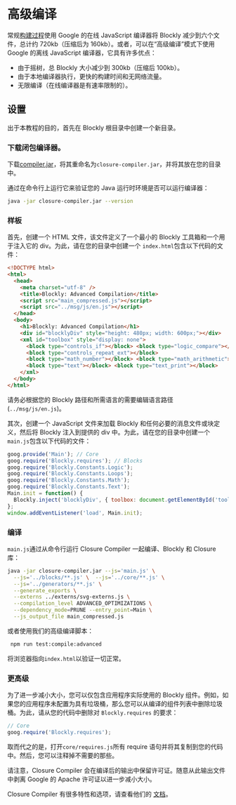 # 高级编译

常规[构建过程](/guides/modify/web/building)使用 Google 的在线 JavaScript 编译器将 Blockly 减少到六个文件，总计约 720kb（压缩后为 160kb）。或者，可以在“高级编译”模式下使用 Google 的离线 JavaScript 编译器，它具有许多优点：

- 由于摇树，总 Blockly 大小减少到 300kb（压缩后 100kb）。
- 由于本地编译器执行，更快的构建时间和无网络流量。
- 无限编译（在线编译器是有速率限制的）。

## 设置

出于本教程的目的，首先在 Blockly 根目录中创建一个新目录。

### 下载闭包编译器。

下载[compiler.jar](https://unpkg.com/google-closure-compiler-java/compiler.jar)，将其重命名为`closure-compiler.jar`，并将其放在您的目录中。

通过在命令行上运行它来验证您的 Java 运行时环境是否可以运行编译器：

```bash
java -jar closure-compiler.jar --version
```

### 样板

首先，创建一个 HTML 文件，该文件定义了一个最小的 Blockly 工具箱和一个用于注入它的 div。为此，请在您的目录中创建一个 `index.html`包含以下代码的文件：

```html
<!DOCTYPE html>
<html>
  <head>
    <meta charset="utf-8" />
    <title>Blockly: Advanced Compilation</title>
    <script src="main_compressed.js"></script>
    <script src="../msg/js/en.js"></script>
  </head>
  <body>
    <h1>Blockly: Advanced Compilation</h1>
    <div id="blocklyDiv" style="height: 480px; width: 600px;"></div>
    <xml id="toolbox" style="display: none">
      <block type="controls_if"></block> <block type="logic_compare"></block>
      <block type="controls_repeat_ext"></block>
      <block type="math_number"></block> <block type="math_arithmetic"></block>
      <block type="text"></block> <block type="text_print"></block>
    </xml>
  </body>
</html>
```

请务必根据您的 Blockly 路径和所需语言的需要编辑语言路径 (`../msg/js/en.js`)。

其次，创建一个 JavaScript 文件来加载 Blockly 和任何必要的消息文件或块定义，然后将 Blockly 注入到提供的 div 中。为此，请在您的目录中创建一个`main.js`包含以下代码的文件：

```javascript
goog.provide('Main'); // Core
goog.require('Blockly.requires'); // Blocks
goog.require('Blockly.Constants.Logic');
goog.require('Blockly.Constants.Loops');
goog.require('Blockly.Constants.Math');
goog.require('Blockly.Constants.Text');
Main.init = function() {
  Blockly.inject('blocklyDiv', { toolbox: document.getElementById('toolbox') });
};
window.addEventListener('load', Main.init);
```

### 编译

`main.js`通过从命令行运行 Closure Compiler 一起编译、Blockly 和 Closure 库：

```bash
java -jar closure-compiler.jar --js='main.js' \
  --js='../blocks/**.js' \  --js='../core/**.js' \
  --js='../generators/**.js' \
  --generate_exports \
  --externs ../externs/svg-externs.js \
  --compilation_level ADVANCED_OPTIMIZATIONS \
  --dependency_mode=PRUNE --entry_point=Main \
  --js_output_file main_compressed.js
```

或者使用我们的高级编译脚本：

```bash
 npm run test:compile:advanced
```

将浏览器指向`index.html`以验证一切正常。

### 更高级

为了进一步减小大小，您可以仅包含应用程序实际使用的 Blockly 组件。例如，如果您的应用程序未配置为具有垃圾桶，那么您可以从编译的组件列表中删除垃圾桶。为此，请从您的代码中删除对 `Blockly.requires` 的要求：

```javascript
// Core
goog.require('Blockly.requires');
```

取而代之的是，打开`core/requires.js`所有 require 语句并将其复制到您的代码中。然后，您可以注释掉不需要的那些。

请注意，Closure Compiler 会在编译后的输出中保留许可证。随意从此输出文件中剥离 Google 的 Apache 许可证以进一步减小大小。

Closure Compiler 有很多特性和选项，请查看他们的 [文档](https://developers.google.com/closure/compiler/docs/gettingstarted_app)。
